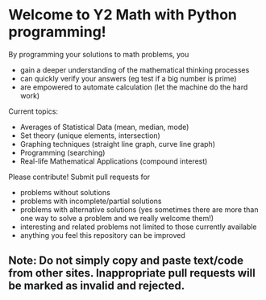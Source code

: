 # Welcome to Y2 Math with Python programming!

By programming your solutions to math problems, you
- gain a deeper understanding of the mathematical thinking processes
- can quickly verify your answers (eg test if a big number is prime)
- are empowered to automate calculation (let the machine do the hard work)

Current topics:
- Averages of Statistical Data (mean, median, mode)
- Set theory (unique elements, intersection)
- Graphing techniques (straight line graph, curve line graph)
- Programming (searching)
- Real-life Mathematical Applications (compound interest)

Please contribute! Submit pull requests for
- problems without solutions
- problems with incomplete/partial solutions
- problems with alternative solutions (yes sometimes there are more than one way to solve a problem and we really welcome them!)
- interesting and related problems not limited to those currently available
- anything you feel this repository can be improved

## Note: Do not simply copy and paste text/code from other sites. Inappropriate pull requests will be marked as invalid and rejected.
